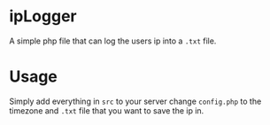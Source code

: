 # ipLogger
A simple php file that can log the users ip into a `.txt` file.
# Usage
Simply add everything in `src` to your server change `config.php` to the timezone and `.txt` file that you want to save the ip in.
